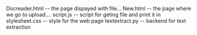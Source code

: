 Docreader,html -- the page dispayed with file...
New.html -- the page where we go to upload....
script.js -- script for geting file and print it in 
stylesheet.css -- style for the web page
textextract.py -- backend for text extraction
